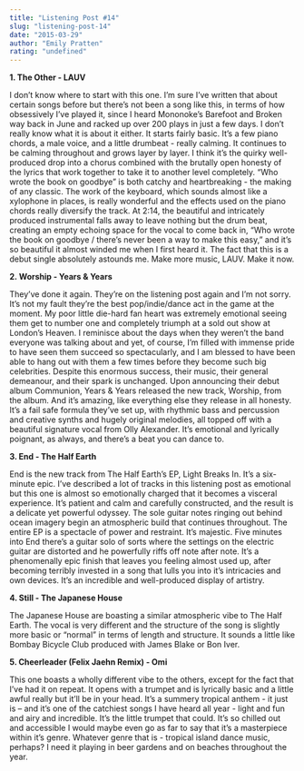 ```yaml
---
title: "Listening Post #14"
slug: "listening-post-14"
date: "2015-03-29"
author: "Emily Pratten"
rating: "undefined"
---
```


**1\. The Other - LAUV**

I don’t know where to start with this one. I’m sure I’ve written that about certain songs before but there’s not been a song like this, in terms of how obsessively I’ve played it, since I heard Mononoke’s Barefoot and Broken way back in June and racked up over 200 plays in just a few days. I don’t really know what it is about it either. It starts fairly basic. It’s a few piano chords, a male voice, and a little drumbeat - really calming. It continues to be calming throughout and grows layer by layer. I think it’s the quirky well-produced drop into a chorus combined with the brutally open honesty of the lyrics that work together to take it to another level completely. “Who wrote the book on goodbye” is both catchy and heartbreaking - the making of any classic. The work of the keyboard, which sounds almost like a xylophone in places, is really wonderful and the effects used on the piano chords really diversify the track. At 2:14, the beautiful and intricately produced instrumental falls away to leave nothing but the drum beat, creating an empty echoing space for the vocal to come back in, “Who wrote the book on goodbye / there’s never been a way to make this easy,” and it’s so beautiful it almost winded me when I first heard it. The fact that this is a debut single absolutely astounds me. Make more music, LAUV. Make it now.

**2. Worship - Years & Years**

They’ve done it again. They’re on the listening post again and I’m not sorry. It’s not my fault they’re the best pop/indie/dance act in the game at the moment. My poor little die-hard fan heart was extremely emotional seeing them get to number one and completely triumph at a sold out show at London’s Heaven. I reminisce about the days when they weren’t the band everyone was talking about and yet, of course, I’m filled with immense pride to have seen them succeed so spectacularly, and I am blessed to have been able to hang out with them a few times before they become such big celebrities. Despite this enormous success, their music, their general demeanour, and their spark is unchanged. Upon announcing their debut album Communion, Years & Years released the new track, Worship, from the album. And it’s amazing, like everything else they release in all honesty. It’s a fail safe formula they’ve set up, with rhythmic bass and percussion and creative synths and hugely original melodies, all topped off with a beautiful signature vocal from Olly Alexander. It’s emotional and lyrically poignant, as always, and there’s a beat you can dance to.

**3\. End - The Half Earth**

End is the new track from The Half Earth’s EP, Light Breaks In. It’s a six-minute epic. I’ve described a lot of tracks in this listening post as emotional but this one is almost so emotionally charged that it becomes a visceral experience. It’s patient and calm and carefully constructed, and the result is a delicate yet powerful odyssey. The sole guitar notes ringing out behind ocean imagery begin an atmospheric build that continues throughout. The entire EP is a spectacle of power and restraint. It’s majestic. Five minutes into End there’s a guitar solo of sorts where the settings on the electric guitar are distorted and he powerfully riffs off note after note. It’s a phenomenally epic finish that leaves you feeling almost used up, after becoming terribly invested in a song that lulls you into it’s intricacies and own devices. It’s an incredible and well-produced display of artistry.

**4\. Still - The Japanese House**

The Japanese House are boasting a similar atmospheric vibe to The Half Earth. The vocal is very different and the structure of the song is slightly more basic or “normal” in terms of length and structure. It sounds a little like Bombay Bicycle Club produced with James Blake or Bon Iver.

**5\. Cheerleader (Felix Jaehn Remix) - Omi**

This one boasts a wholly different vibe to the others, except for the fact that I’ve had it on repeat. It opens with a trumpet and is lyrically basic and a little awful really but it’ll be in your head. It’s a summery tropical anthem - it just is – and it’s one of the catchiest songs I have heard all year - light and fun and airy and incredible. It’s the little trumpet that could. It’s so chilled out and accessible I would maybe even go as far to say that it’s a masterpiece within it’s genre. Whatever genre that is - tropical island dance music, perhaps? I need it playing in beer gardens and on beaches throughout the year.
